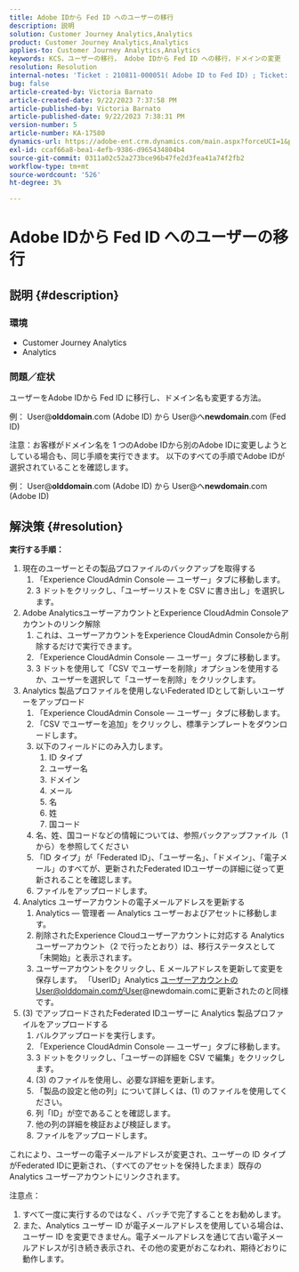 ```yaml
---
title: Adobe IDから Fed ID へのユーザーの移行
description: 説明
solution: Customer Journey Analytics,Analytics
product: Customer Journey Analytics,Analytics
applies-to: Customer Journey Analytics,Analytics
keywords: KCS，ユーザーの移行， Adobe IDから Fed ID への移行，ドメインの変更
resolution: Resolution
internal-notes: 'Ticket : 210811-000051( Adobe ID to Fed ID) ; Ticket: 210916-000306 (Adobe ID to Adobe ID)'
bug: false
article-created-by: Victoria Barnato
article-created-date: 9/22/2023 7:37:58 PM
article-published-by: Victoria Barnato
article-published-date: 9/22/2023 7:38:31 PM
version-number: 5
article-number: KA-17580
dynamics-url: https://adobe-ent.crm.dynamics.com/main.aspx?forceUCI=1&pagetype=entityrecord&etn=knowledgearticle&id=44516d83-7f59-ee11-be6f-6045bd0065b6
exl-id: ccaf66a8-bea1-4efb-9386-d965434804b4
source-git-commit: 0311a02c52a273bce96b47fe2d3fea41a74f2fb2
workflow-type: tm+mt
source-wordcount: '526'
ht-degree: 3%

---
```


# Adobe IDから Fed ID へのユーザーの移行

## 説明 {#description}


### <b>環境</b>

- Customer Journey Analytics
- Analytics




### <b>問題／症状</b>

ユーザーをAdobe IDから Fed ID に移行し、ドメイン名も変更する方法。

例： User@<b>olddomain</b>.com (Adobe ID) から User@へ<b>newdomain</b>.com (Fed ID)



注意：お客様がドメイン名を 1 つのAdobe IDから別のAdobe IDに変更しようとしている場合も、同じ手順を実行できます。 以下のすべての手順でAdobe IDが選択されていることを確認します。

例： User@<b>olddomain</b>.com (Adobe ID) から User@へ<b>newdomain</b>.com (Adobe ID)


## 解決策 {#resolution}

<b>実行する手順：</b>
1. 現在のユーザーとその製品プロファイルのバックアップを取得する
   1. 「Experience CloudAdmin Console — ユーザー」タブに移動します。
   2. 3 ドットをクリックし、「ユーザーリストを CSV に書き出し」を選択します。
2. Adobe AnalyticsユーザーアカウントとExperience CloudAdmin Consoleアカウントのリンク解除
   1. これは、ユーザーアカウントをExperience CloudAdmin Consoleから削除するだけで実行できます。
   2. 「Experience CloudAdmin Console — ユーザー」タブに移動します。
   3. 3 ドットを使用して「CSV でユーザーを削除」オプションを使用するか、ユーザーを選択して「ユーザーを削除」をクリックします。
3. Analytics 製品プロファイルを使用しないFederated IDとして新しいユーザーをアップロード
   1. 「Experience CloudAdmin Console — ユーザー」タブに移動します。
   2. 「CSV でユーザーを追加」をクリックし、標準テンプレートをダウンロードします。
   3. 以下のフィールドにのみ入力します。
      1. ID タイプ
      2. ユーザー名
      3. ドメイン
      4. メール
      5. 名
      6. 姓
      7. 国コード
   4. 名、姓、国コードなどの情報については、参照バックアップファイル（1 から）を参照してください
   5. 「ID タイプ」が「Federated ID」、「ユーザー名」、「ドメイン」、「電子メール」のすべてが、更新されたFederated IDユーザーの詳細に従って更新されることを確認します。
   6. ファイルをアップロードします。
4. Analytics ユーザーアカウントの電子メールアドレスを更新する
   1. Analytics — 管理者 — Analytics ユーザーおよびアセットに移動します。
   2. 削除されたExperience Cloudユーザーアカウントに対応する Analytics ユーザーアカウント（2 で行ったとおり）は、移行ステータスとして「未開始」と表示されます。
   3. ユーザーアカウントをクリックし、E メールアドレスを更新して変更を保存します。 「UserID」Analytics ユーザーアカウントのUser@olddomain.comがUser@newdomain.comに更新されたのと同様です。
5. (3) でアップロードされたFederated IDユーザーに Analytics 製品プロファイルをアップロードする
   1. バルクアップロードを実行します。
   2. 「Experience CloudAdmin Console — ユーザー」タブに移動します。
   3. 3 ドットをクリックし、「ユーザーの詳細を CSV で編集」をクリックします。
   4. (3) のファイルを使用し、必要な詳細を更新します。
   5. 「製品の設定と他の列」について詳しくは、(1) のファイルを使用してください。
   6. 列「ID」が空であることを確認します。
   7. 他の列の詳細を検証および検証します。
   8. ファイルをアップロードします。




これにより、ユーザーの電子メールアドレスが変更され、ユーザーの ID タイプがFederated IDに更新され、（すべてのアセットを保持したまま）既存の Analytics ユーザーアカウントにリンクされます。


注意点：
1. すべて一度に実行するのではなく、バッチで完了することをお勧めします。
2. また、Analytics ユーザー ID が電子メールアドレスを使用している場合は、ユーザー ID を変更できません。電子メールアドレスを通じて古い電子メールアドレスが引き続き表示され、その他の変更がおこなわれ、期待どおりに動作します。
